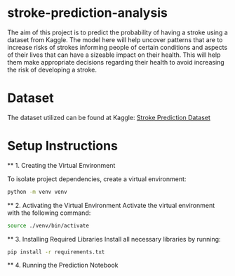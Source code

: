 # stroke-prediction-analysis
The aim of this project is to predict the probability of having a stroke using a dataset from Kaggle. The model here will help uncover patterns that are to increase risks of strokes informing people of certain conditions and aspects of their lives that can have a sizeable impact on their health. This will help them make appropriate decisions regarding their health to avoid increasing the risk of developing a stroke.

# Dataset
The dataset utilized can be found at Kaggle: [Stroke Prediction Dataset](https://www.kaggle.com/datasets/fedesoriano/stroke-prediction-dataset/data)

# Setup Instructions

** 1. Creating the Virtual Environment  

To isolate project dependencies, create a virtual environment:  
```bash
python -m venv venv
```

** 2. Activating the Virtual Environment
   Activate the virtual environment with the following command:
```bash
source ./venv/bin/activate
```

** 3. Installing Required Libraries
   Install all necessary libraries by running:
```bash
pip install -r requirements.txt
```

** 4. Running the Prediction Notebook
